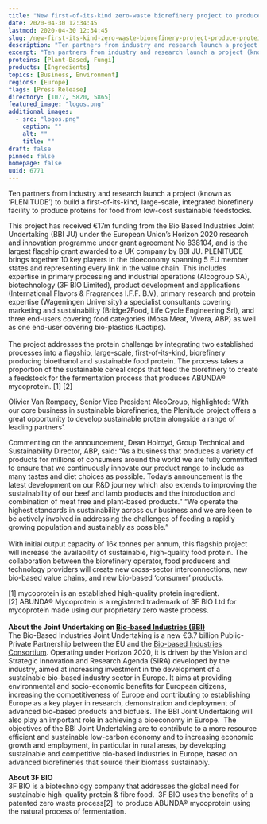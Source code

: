 ```yaml
---
title: "New first-of-its-kind zero-waste biorefinery project to produce proteins for food from feedstocks"
date: 2020-04-30 12:34:45
lastmod: 2020-04-30 12:34:45
slug: /new-first-its-kind-zero-waste-biorefinery-project-produce-proteins-food-feedstocks
description: "Ten partners from industry and research launch a project (known as ‘PLENITUDE’) to build a first-of-its-kind, large-scale, integrated biorefinery facility to produce proteins for food from low-cost sustainable feedstocks."
excerpt: "Ten partners from industry and research launch a project (known as ‘PLENITUDE’) to build a first-of-its-kind, large-scale, integrated biorefinery facility to produce proteins for food from low-cost sustainable feedstocks."
proteins: [Plant-Based, Fungi]
products: [Ingredients]
topics: [Business, Environment]
regions: [Europe]
flags: [Press Release]
directory: [1077, 5820, 5865]
featured_image: "logos.png"
additional_images:
  - src: "logos.png"
    caption: ""
    alt: ""
    title: ""
draft: false
pinned: false
homepage: false
uuid: 6771
---
```

<p>Ten partners from industry and research launch a project (known as ‘PLENITUDE’) to build a first-of-its-kind, large-scale, integrated biorefinery facility to produce proteins for food from low-cost sustainable feedstocks.</p>

<p>This project has received €17m funding from the Bio Based Industries Joint Undertaking (BBI JU) under the European Union’s Horizon 2020 research and innovation programme under grant agreement No 838104, and is the largest flagship grant awarded to a UK company by BBI JU. PLENITUDE brings together 10 key players in the bioeconomy spanning 5 EU member states and representing every link in the value chain. This includes expertise in primary processing and industrial operations (Alcogroup SA), biotechnology (3F BIO Limited), product development and applications (International Flavors <span class="amp">&</span> Fragrances I.F.F. B.V), primary research and protein expertise (Wageningen University) a specialist consultants covering marketing and sustainability (Bridge2Food, Life Cycle Engineering Srl), and three end-users covering food categories (Mosa Meat, Vivera, ABP) as well as one end-user covering bio-plastics (Lactips).<br />
<br />
The project addresses the protein challenge by integrating two established processes into a flagship, large-scale, first-of-its-kind, biorefinery producing bioethanol and sustainable food protein. The process takes a proportion of the sustainable cereal crops that feed the biorefinery to create a feedstock for the fermentation process that produces ABUNDA® mycoprotein. [1] [2]</p>

<p>Olivier Van Rompaey, Senior Vice President AlcoGroup, highlighted: ‘With our core business in sustainable biorefineries, the Plenitude project offers a great opportunity to develop sustainable protein alongside a range of leading partners’.</p>

<p>Commenting on the announcement, Dean Holroyd, Group Technical and Sustainability Director, ABP, said: “As a business that produces a variety of products for millions of consumers around the world we are fully committed to ensure that we continuously innovate our product range to include as many tastes and diet choices as possible. Today’s announcement is the latest development on our R&D journey which also extends to improving the sustainability of our beef and lamb products and the introduction and combination of meat free and plant-based products.” “We operate the highest standards in sustainability across our business and we are keen to be actively involved in addressing the challenges of feeding a rapidly growing population and sustainably as possible.”<br />
<br />
With initial output capacity of 16k tonnes per annum, this flagship project will increase the availability of sustainable, high-quality food protein. The collaboration between the biorefinery operator, food producers and technology providers will create new cross-sector interconnections, new bio-based value chains, and new bio-based ‘consumer’ products.</p>

<p>[1] mycoprotein is an established high-quality protein ingredient.<br />
[2] ABUNDA® Mycoprotein is a registered trademark of 3F BIO Ltd for mycoprotein made using our proprietary zero waste process.<br />
<br />
<strong>About the Joint Undertaking on </strong><a href="http://www.bbi-europe.eu/"><strong>Bio-based Industries (BBI)</strong></a><br />
The Bio-Based Industries Joint Undertaking is a new €3.7 billion Public-Private Partnership between the EU and the <a href="http://biconsortium.eu/">Bio-based Industries Consortium</a>. Operating under Horizon 2020, it is driven by the Vision and Strategic Innovation and Research Agenda (SIRA) developed by the industry, aimed at increasing investment in the development of a sustainable bio-based industry sector in Europe. It aims at providing environmental and socio-economic benefits for European citizens, increasing the competitiveness of Europe and contributing to establishing Europe as a key player in research, demonstration and deployment of advanced bio-based products and biofuels. The BBI Joint Undertaking will also play an important role in achieving a bioeconomy in Europe.  The objectives of the BBI Joint Undertaking are to contribute to a more resource efficient and sustainable low-carbon economy and to increasing economic growth and employment, in particular in rural areas, by developing sustainable and competitive bio-based industries in Europe, based on advanced biorefineries that source their biomass sustainably.</p>

<p><strong>About 3F BIO</strong><br />
3F BIO is a biotechnology company that addresses the global need for sustainable high-quality protein <span class="amp">&</span> fibre food.  3F BIO uses the benefits of a patented zero waste process[2]  to produce ABUNDA® mycoprotein using the natural process of fermentation.</p>
